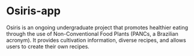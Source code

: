 # Osiris-app
Osiris is an ongoing undergraduate project that promotes healthier eating through the use of Non-Conventional Food Plants (PANCs, a Brazilian acronym). It provides cultivation information, diverse recipes, and allows users to create their own recipes.
